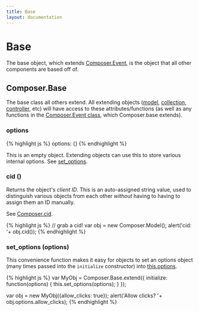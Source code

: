 ```yaml
---
title: Base
layout: documentation
---
```


# Base

The base object, which extends [Composer.Event](/composer.js/docs/event), is the
object that all other components are based off of.

## Composer.Base

The base class all others extend. All extending objects ([model](/composer.js/docs/model),
[collection](/composer.js/docs/collection), [controller](/composer.js/docs/controller),
etc) will have access to these attributes/functions (as well as any functions in
the [Composer.Event class](/composer.js/docs/event#composer-event), which
Composer.base extends).

### options
<div class="noeval">
{% highlight js %}
options: {}
{% endhighlight %}
</div>

This is an empty object. Extending objects can use this to store various
internal options. See [set_options](#set-options).

### cid ()

Returns the object's *client ID*. This is an auto-assigned string value, used to
distinguish various objects from each other *without* having to having to assign
them an ID manually.

See [Composer.cid](/composer.js/docs/util#composer-cid).

{% highlight js %}
// grab a cid!
var obj = new Composer.Model();
alert('cid: '+ obj.cid());
{% endhighlight %}

### set_options (options)

This convenience function makes it easy for objects to set an options object
(many times passed into the `initialize` constructor) into [this.options](#options).

{% highlight js %}
var MyObj = Composer.Base.extend({
    initialize: function(options)
    {
        this.set_options(options);
    }
});

var obj = new MyObj({allow_clicks: true});
alert('Allow clicks? '+ obj.options.allow_clicks);
{% endhighlight %}

